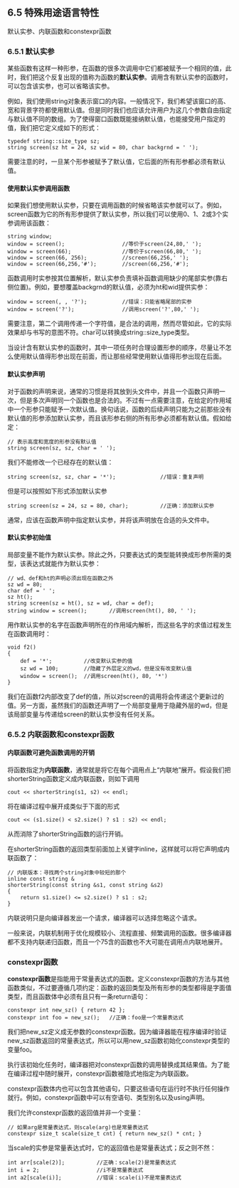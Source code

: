 ## 6.5 特殊用途语言特性
默认实参、内联函数和constexpr函数
### 6.5.1 默认实参
某些函数有这样一种形参，在函数的很多次调用中它们都被赋予一个相同的值，此时，我们把这个反复出现的值称为函数的**默认实参**。调用含有默认实参的函数时，可以包含该实参，也可以省略该实参。

例如，我们使用string对象表示窗口的内容。一般情况下，我们希望该窗口的高、宽和背景字符都使用默认值。但是同时我们也应该允许用户为这几个参数自由指定与默认值不同的数组。为了使得窗口函数既能接纳默认值，也能接受用户指定的值，我们把它定义成如下的形式：
```
typedef string::size_type sz;
string screen(sz ht = 24, sz wid = 80, char backgrnd = ' ');
```
需要注意的时，一旦某个形参被赋予了默认值，它后面的所有形参都必须有默认值。

#### 使用默认实参调用函数
如果我们想使用默认实参，只要在调用函数的时候省略该实参就可以了。例如，screen函数为它的所有形参提供了默认实参，所以我们可以使用0、1、2或3个实参调用该函数：
```
string window;
window = screen();                  //等价于screen(24,80,' ');
window = screen(66);                //等价于screen(66,80,' ');
window = screen(66, 256);           //screen(66,256,' ');
window = screen(66,256,'#');        //screen(66,256,'#');
```
函数调用时实参按其位置解析，默认实参负责填补函数调用缺少的尾部实参(靠右侧位置)。例如，要想覆盖backgrnd的默认值，必须为ht和wid提供实参：
```
window = screen(, , '?');           //错误：只能省略尾部的实参
window = screen('?');               //调用screen('?',80,' ');
```
需要注意，第二个调用传递一个字符值，是合法的调用，然而尽管如此，它的实际效果却与书写的意图不符。char可以转换成string::size_type类型。

当设计含有默认实参的函数时，其中一项任务时合理设置形参的顺序，尽量让不怎么使用默认值得形参出现在前面，而让那些经常使用默认值得形参出现在后面。

#### 默认实参声明
对于函数的声明来说，通常的习惯是将其放到头文件中，并且一个函数只声明一次，但是多次声明同一个函数也是合法的。不过有一点需要注意，在给定的作用域中一个形参只能赋予一次默认值。换句话说，函数的后续声明只能为之前那些没有默认值的形参添加默认实参，而且该形参右侧的所有形参必须都有默认值。假如给定：
```
// 表示高度和宽度的形参没有默认值
string screen(sz, sz, char = ' ');
```
我们不能修改一个已经存在的默认值：
```
string screen(sz, sz, char = '*');              //错误：重复声明
```
但是可以按照如下形式添加默认实参
```
string screen(sz = 24, sz = 80, char);          //正确：添加默认实参
```
通常，应该在函数声明中指定默认实参，并将该声明放在合适的头文件中。

#### 默认实参初始值
局部变量不能作为默认实参。除此之外，只要表达式的类型能转换成形参所需的类型，该表达式就能作为默认实参：
```
// wd、def和ht的声明必须出现在函数之外
sz wd = 80;
char def = ' ';
sz ht();
string screen(sz = ht(), sz = wd, char = def);
string window = screen();       //调用screen(ht(), 80, ' ');
```
用作默认实参的名字在函数声明所在的作用域内解析，而这些名字的求值过程发生在函数调用时：
```
void f2()
{
    def = '*';          //改变默认实参的值
    sz wd = 100;        //隐藏了外层定义的wd，但是没有改变默认值
    window = screen();  //调用screen(ht(), 80, '*')
}
```
我们在函数f2内部改变了def的值，所以对screen的调用将会传递这个更新过的值。另一方面，虽然我们的函数还声明了一个局部变量用于隐藏外层的wd，但是该局部变量与传递给screen的默认实参没有任何关系。

### 6.5.2 内联函数和constexpr函数
#### 内联函数可避免函数调用的开销
将函数指定为**内联函数**，通常就是将它在每个调用点上“内联地”展开。假设我们把shorterString函数定义成内联函数，则如下调用
```
cout << shorterString(s1, s2) << endl;
```
将在编译过程中展开成类似于下面的形式
```
cout << (s1.size() < s2.size() ? s1 : s2) << endl;
```
从而消除了shorterString函数的运行开销。

在shorterString函数的返回类型前面加上关键字inline，这样就可以将它声明成内联函数了：
```
// 内联版本：寻找两个string对象中较短的那个
inline const string &
shorterString(const string &s1, const string &s2)
{
    return s1.size() <= s2.size() ? s1 : s2;
}
```
内联说明只是向编译器发出一个请求，编译器可以选择忽略这个请求。

一般来说，内联机制用于优化规模较小、流程直接、频繁调用的函数。很多编译器都不支持内联递归函数，而且一个75含的函数也不大可能在调用点内联地展开。

### constexpr函数
**constexpr函数**是指能用于常量表达式的函数。定义constexpr函数的方法与其他函数类似，不过要遵循几项约定：函数的返回类型及所有形参的类型都得是字面值类型，而且函数体中必须有且只有一条return语句：
```
constexpr int new_sz() { return 42 };
constexpr int foo = new_sz();   //正确：foo是一个常量表达式
```
我们把new_sz定义成无参数的constexpr函数。因为编译器能在程序编译时验证new_sz函数返回的常量表达式，所以可以用new_sz函数初始化constexpr类型的变量foo。

执行该初始化任务时，编译器把对constexpr函数的调用替换成其结果值。为了能在编译过程中随时展开，constexpr函数被隐式地指定为内联函数。

constexpr函数体内也可以包含其他语句，只要这些语句在运行时不执行任何操作就行。例如，constexpr函数中可以有空语句、类型别名以及using声明。

我们允许constexpr函数的返回值并非一个变量：
```
// 如果arg是常量表达式，则scale(arg)也是常量表达式
constexpr size_t scale(size_t cnt) { return new_sz() * cnt; }
```
当scale的实参是常量表达式时，它的返回值也是常量表达式；反之则不然：
```
int arr[scale(2)];          //正确：scale(2)是常量表达式
int i = 2;                  //i不是常量表达式
int a2[scale(i)];           //错误：scale(i)不是常量表达式
```

